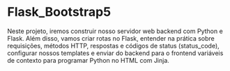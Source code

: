 # Flask_Bootstrap5
Neste projeto, iremos construir nosso servidor web backend com Python e Flask. Além disso, vamos criar rotas no Flask, entender na prática sobre requisições, métodos HTTP, respostas e códigos de status (status_code), configurar nossos templates e enviar do backend para o frontend variáveis de contexto para programar Python no HTML com Jinja.
